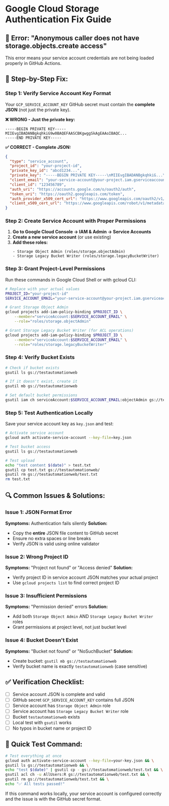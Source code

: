 # Google Cloud Storage Authentication Fix Guide

## 🚨 Error: "Anonymous caller does not have storage.objects.create access"

This error means your service account credentials are not being loaded properly in GitHub Actions.

## 🔧 **Step-by-Step Fix:**

### **Step 1: Verify Service Account Key Format**

Your `GCP_SERVICE_ACCOUNT_KEY` GitHub secret must contain the **complete JSON** (not just the private key).

**❌ WRONG - Just the private key:**
```
-----BEGIN PRIVATE KEY-----
MIIEvgIBADANBgkqhkiG9w0BAQEFAASCBKgwggSkAgEAAoIBAQC...
-----END PRIVATE KEY-----
```

**✅ CORRECT - Complete JSON:**
```json
{
  "type": "service_account",
  "project_id": "your-project-id",
  "private_key_id": "abcd1234...",
  "private_key": "-----BEGIN PRIVATE KEY-----\nMIIEvgIBADANBgkqhkiG...\n-----END PRIVATE KEY-----\n",
  "client_email": "your-service-account@your-project.iam.gserviceaccount.com",
  "client_id": "123456789",
  "auth_uri": "https://accounts.google.com/o/oauth2/auth",
  "token_uri": "https://oauth2.googleapis.com/token",
  "auth_provider_x509_cert_url": "https://www.googleapis.com/oauth2/v1/certs",
  "client_x509_cert_url": "https://www.googleapis.com/robot/v1/metadata/x509/your-service-account%40your-project.iam.gserviceaccount.com"
}
```

### **Step 2: Create Service Account with Proper Permissions**

1. **Go to Google Cloud Console → IAM & Admin → Service Accounts**
2. **Create a new service account** (or use existing)
3. **Add these roles:**
   ```
   - Storage Object Admin (roles/storage.objectAdmin)
   - Storage Legacy Bucket Writer (roles/storage.legacyBucketWriter)
   ```

### **Step 3: Grant Project-Level Permissions**

Run these commands in Google Cloud Shell or with gcloud CLI:

```bash
# Replace with your actual values
PROJECT_ID="your-project-id"
SERVICE_ACCOUNT_EMAIL="your-service-account@your-project.iam.gserviceaccount.com"

# Grant Storage Object Admin
gcloud projects add-iam-policy-binding $PROJECT_ID \
    --member="serviceAccount:$SERVICE_ACCOUNT_EMAIL" \
    --role="roles/storage.objectAdmin"

# Grant Storage Legacy Bucket Writer (for ACL operations)
gcloud projects add-iam-policy-binding $PROJECT_ID \
    --member="serviceAccount:$SERVICE_ACCOUNT_EMAIL" \
    --role="roles/storage.legacyBucketWriter"
```

### **Step 4: Verify Bucket Exists**

```bash
# Check if bucket exists
gsutil ls gs://testautomationweb

# If it doesn't exist, create it
gsutil mb gs://testautomationweb

# Set default bucket permissions
gsutil iam ch serviceAccount:$SERVICE_ACCOUNT_EMAIL:objectAdmin gs://testautomationweb
```

### **Step 5: Test Authentication Locally**

Save your service account key as `key.json` and test:

```bash
# Activate service account
gcloud auth activate-service-account --key-file=key.json

# Test bucket access
gsutil ls gs://testautomationweb

# Test upload
echo "test content $(date)" > test.txt
gsutil cp test.txt gs://testautomationweb/
gsutil rm gs://testautomationweb/test.txt
rm test.txt
```

## 🔍 **Common Issues & Solutions:**

### **Issue 1: JSON Format Error**
**Symptoms:** Authentication fails silently
**Solution:** 
- Copy the **entire** JSON file content to GitHub secret
- Ensure no extra spaces or line breaks
- Verify JSON is valid using online validator

### **Issue 2: Wrong Project ID**
**Symptoms:** "Project not found" or "Access denied"
**Solution:**
- Verify project ID in service account JSON matches your actual project
- Use `gcloud projects list` to find correct project ID

### **Issue 3: Insufficient Permissions**
**Symptoms:** "Permission denied" errors
**Solution:**
- Add both `Storage Object Admin` AND `Storage Legacy Bucket Writer` roles
- Grant permissions at project level, not just bucket level

### **Issue 4: Bucket Doesn't Exist**
**Symptoms:** "Bucket not found" or "NoSuchBucket"
**Solution:**
- Create bucket: `gsutil mb gs://testautomationweb`
- Verify bucket name is exactly `testautomationweb` (case sensitive)

## ✅ **Verification Checklist:**

- [ ] Service account JSON is complete and valid
- [ ] GitHub secret `GCP_SERVICE_ACCOUNT_KEY` contains full JSON
- [ ] Service account has `Storage Object Admin` role
- [ ] Service account has `Storage Legacy Bucket Writer` role
- [ ] Bucket `testautomationweb` exists
- [ ] Local test with `gsutil` works
- [ ] No typos in bucket name or project ID

## 🚀 **Quick Test Command:**

```bash
# Test everything at once
gcloud auth activate-service-account --key-file=your-key.json && \
gsutil ls gs://testautomationweb && \
echo "test $(date)" | gsutil cp - gs://testautomationweb/test.txt && \
gsutil acl ch -u AllUsers:R gs://testautomationweb/test.txt && \
gsutil rm gs://testautomationweb/test.txt && \
echo "✅ All tests passed!"
```

If this command works locally, your service account is configured correctly and the issue is with the GitHub secret format.